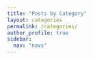 ```yaml
---
title: "Posts by Category"
layout: categories
permalink: /categories/
author_profile: true
sidebar:
  nav: "navs"
---
```

